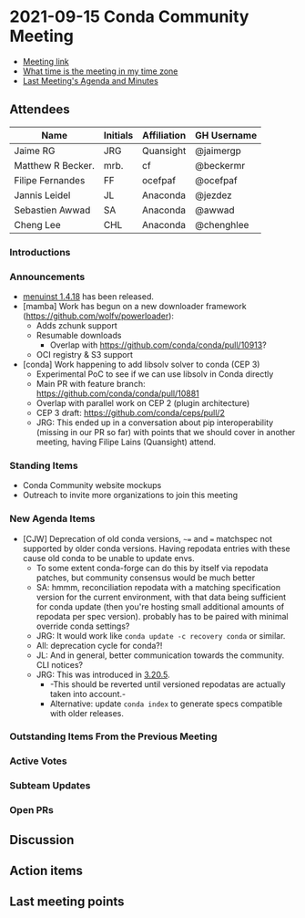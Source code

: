 # 2021-09-15 Conda Community Meeting

* [Meeting link](https://meet.google.com/owq-kbca-abk)
* [What time is the meeting in my time zone](https://arewemeetingyet.com/UTC/2021-09-15/17:00/b/Conda%20community%20meeting)
* [Last Meeting's Agenda and Minutes](https://github.com/conda-incubator/governance/tree/master/meetings)


## Attendees

| Name               | Initials | Affiliation   | GH Username     |
| ------------------ | -------- | ------------- | --------------- |
| Jaime RG           | JRG      | Quansight     | @jaimergp       |
| Matthew R Becker.  | mrb.     | cf            | @beckermr       |
| Filipe Fernandes   | FF       | ocefpaf       | @ocefpaf        |
| Jannis Leidel      | JL       | Anaconda      | @jezdez         |
| Sebastien Awwad    | SA       | Anaconda      | @awwad          |
| Cheng Lee          | CHL      | Anaconda      | @chenghlee      |



### Introductions


### Announcements

* [menuinst 1.4.18](https://github.com/conda/menuinst/releases/tag/1.4.18) has been released.
* [mamba] Work has begun on a new downloader framework (https://github.com/wolfv/powerloader):
    * Adds zchunk support
    * Resumable downloads
        * Overlap with https://github.com/conda/conda/pull/10913?
    * OCI registry & S3 support
* [conda] Work happening to add libsolv solver to conda (CEP 3)
    * Experimental PoC to see if we can use libsolv in Conda directly
    * Main PR with feature branch: https://github.com/conda/conda/pull/10881
    * Overlap with parallel work on CEP 2 (plugin architecture)
    * CEP 3 draft: https://github.com/conda/ceps/pull/2
    * JRG: This ended up in a conversation about pip interoperability (missing in our PR so far) with points that we should cover in another meeting, having Filipe Lains (Quansight) attend.

### Standing Items

* Conda Community website mockups
* Outreach to invite more organizations to join this meeting


### New Agenda Items

* [CJW] Deprecation of old conda versions, `~=` and `=` matchspec not supported by older conda versions. Having repodata entries with these cause old conda to be unable to update envs.
    * To some extent conda-forge can do this by itself via repodata patches, but community consensus would be much better
    * SA: hmmm, reconciliation repodata with a matching specification version for the current environment, with that data being sufficient for conda update (then you're hosting small additional amounts of repodata per spec version). probably has to be paired with minimal override conda settings?
    * JRG: It would work like `conda update -c recovery conda` or similar.
    * All: deprecation cycle for conda?!
    * JL: And in general, better communication towards the community. CLI notices?
    * JRG: This was introduced in [3.20.5](https://github.com/conda/conda-build/blob/3.20.5/CHANGELOG.txt#L14).
        * -This should be reverted until versioned repodatas are actually taken into account.-
        * Alternative: update `conda index` to generate specs compatible with older releases.


### Outstanding Items From the Previous Meeting


### Active Votes


### Subteam Updates


### Open PRs


## Discussion


## Action items


## Last meeting points